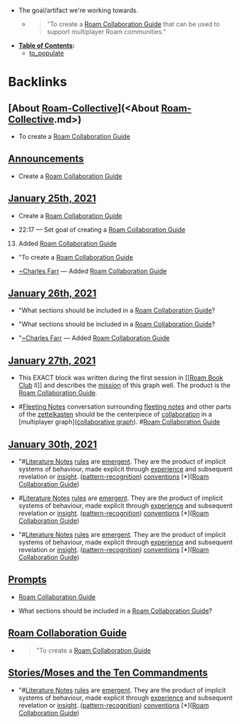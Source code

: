 - The goal/artifact we're working towards. 
    - > "To create a [Roam Collaboration Guide](<Roam Collaboration Guide.md>) that can be used to support multiplayer Roam communities."
- **[Table of Contents](<Table of Contents.md>):**
    - [to_populate](<to_populate.md>)

# Backlinks
## [About [Roam-Collective](<Roam-Collective.md>)](<About [Roam-Collective](<Roam-Collective.md>).md>)
- To create a [Roam Collaboration Guide](<Roam Collaboration Guide.md>)

## [Announcements](<Announcements.md>)
- Create a [Roam Collaboration Guide](<Roam Collaboration Guide.md>)

## [January 25th, 2021](<January 25th, 2021.md>)
- Create a [Roam Collaboration Guide](<Roam Collaboration Guide.md>)

- 22:17 — Set goal of creating a [Roam Collaboration Guide](<Roam Collaboration Guide.md>)

13. Added [Roam Collaboration Guide](<Roam Collaboration Guide.md>)

- "To create a [Roam Collaboration Guide](<Roam Collaboration Guide.md>)

- [~](<~.md>)[Charles Farr](<Charles Farr.md>) — Added [Roam Collaboration Guide](<Roam Collaboration Guide.md>)

## [January 26th, 2021](<January 26th, 2021.md>)
- "What sections should be included in a [Roam Collaboration Guide](<Roam Collaboration Guide.md>)?

- "What sections should be included in a [Roam Collaboration Guide](<Roam Collaboration Guide.md>)?

- "[~](<~.md>)[Charles Farr](<Charles Farr.md>) — Added [Roam Collaboration Guide](<Roam Collaboration Guide.md>)

## [January 27th, 2021](<January 27th, 2021.md>)
- This EXACT block was written during the first session in [[[Roam Book Club](<[[Roam Book Club.md>) II]] and describes the [mission](<mission.md>) of this graph well. The product is the [Roam Collaboration Guide](<Roam Collaboration Guide.md>).

- #[Fleeting Notes](<Fleeting Notes.md>) conversation surrounding [fleeting notes](<fleeting notes.md>) and other parts of the [zettelkasten](<zettelkasten.md>) should be the centerpiece of [collaboration](<collaboration.md>) in a [multiplayer graph]([collaborative graph](<collaborative graph.md>)). #[Roam Collaboration Guide](<Roam Collaboration Guide.md>)

## [January 30th, 2021](<January 30th, 2021.md>)
- "#[Literature Notes](<Literature Notes.md>) [rules](<rules.md>) are [emergent]([emergent](<emergent.md>)). They are the product of implicit systems of behaviour, made explicit through [experience](<experience.md>) and subsequent revelation or [insight]([insights](<insights.md>)). ([pattern-recognition](<pattern-recognition.md>)) [conventions](<conventions.md>) [*]([Roam Collaboration Guide](<Roam Collaboration Guide.md>))

- #[Literature Notes](<Literature Notes.md>) [rules](<rules.md>) are [emergent]([emergent](<emergent.md>)). They are the product of implicit systems of behaviour, made explicit through [experience](<experience.md>) and subsequent revelation or [insight]([insights](<insights.md>)). ([pattern-recognition](<pattern-recognition.md>)) [conventions](<conventions.md>) [*]([Roam Collaboration Guide](<Roam Collaboration Guide.md>))

- "#[Literature Notes](<Literature Notes.md>) [rules](<rules.md>) are [emergent]([emergent](<emergent.md>)). They are the product of implicit systems of behaviour, made explicit through [experience](<experience.md>) and subsequent revelation or [insight]([insights](<insights.md>)). ([pattern-recognition](<pattern-recognition.md>)) [conventions](<conventions.md>) [*]([Roam Collaboration Guide](<Roam Collaboration Guide.md>))

## [Prompts](<Prompts.md>)
- [Roam Collaboration Guide](<Roam Collaboration Guide.md>)

- What sections should be included in a [Roam Collaboration Guide](<Roam Collaboration Guide.md>)?

## [Roam Collaboration Guide](<Roam Collaboration Guide.md>)
- > "To create a [Roam Collaboration Guide](<Roam Collaboration Guide.md>)

## [Stories/Moses and the Ten Commandments](<Stories/Moses and the Ten Commandments.md>)
- "#[Literature Notes](<Literature Notes.md>) [rules](<rules.md>) are [emergent]([emergent](<emergent.md>)). They are the product of implicit systems of behaviour, made explicit through [experience](<experience.md>) and subsequent revelation or [insight]([insights](<insights.md>)). ([pattern-recognition](<pattern-recognition.md>)) [conventions](<conventions.md>) [*]([Roam Collaboration Guide](<Roam Collaboration Guide.md>))

